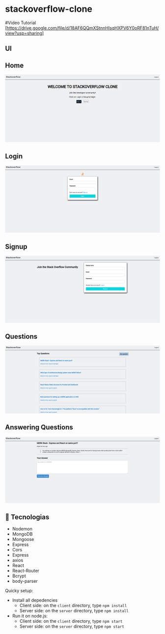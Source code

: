 # stackoverflow-clone

#Video Tutorial
[https://drive.google.com/file/d/18AF6QQmXStnnHIsqHXPV6Y0oRF81nTuH/view?usp=sharing]

## UI

## Home

![Home](screenshots/home.png)

## Login

![New Tweet](screenshots/login.png)

## Signup

![New Tweet](screenshots/signup.png)

## Questions

![Tweet](screenshots/questions.png)

## Answering Questions

![Tweet](screenshots/answers.png)

## :rocket: Tecnologias

<ul>
  <li>Nodemon</li>
  <li>MongoDB</li>
  <li>Mongoose</li>
  <li>Express</li>
  <li>Cors</li>
  <li>Express</li>
  <li>axios</li>
  <li>React</li>
  <li>React-Router</li>
  <li>Bcrypt</li>
  <li>body-parser</li>
</ul>

Quicky setup:

- Install all depedencies
  - Client side: on the `client` directory, type `npm install`
  - Server side: on the `server` directory, type `npm install`
- Run it on node.js:
  - Client side: on the `client` directory, type `npm start`
  - Server side: on the `server` directory, type `npm start`
